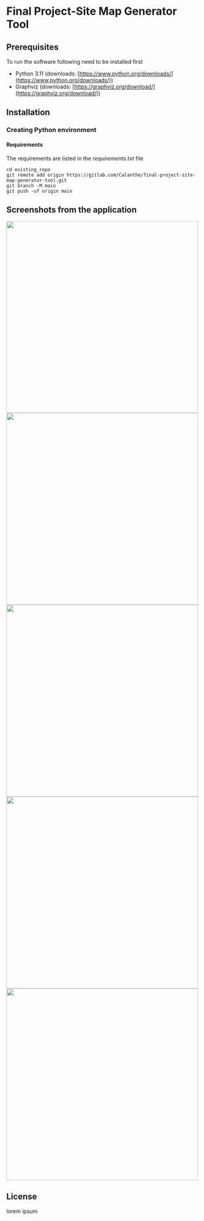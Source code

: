 # Final Project-Site Map Generator Tool



## Prerequisites
To run the software following need to be installed first
* Python 3.11 (downloads: [https://www.python.org/downloads/](https://www.python.org/downloads/))
* Graphviz (downloads: [https://graphviz.org/download/](https://graphviz.org/download/))


## Installation
### Creating Python environment
#### Requirements 
The requirements are listed in the *requirements.txt* file

```
cd existing_repo
git remote add origin https://gitlab.com/Calanthe/final-project-site-map-generator-tool.git
git branch -M main
git push -uf origin main
```

## Screenshots from the application

<img src="https://gitlab.com/Calanthe/final-project-site-map-generator-tool/blob/main/screenshots/form.PNG" width="500">
<img src="https://gitlab.com/Calanthe/final-project-site-map-generator-tool/blob/main/screenshots/initial-view-results.PNG" width="500">
<img src="https://gitlab.com/Calanthe/final-project-site-map-generator-tool/blob/main/screenshots/statistics.PNG" width="500">
<img src="https://gitlab.com/Calanthe/final-project-site-map-generator-tool/blob/main/screenshots/zoomable_pic.PNG" width="500">
<img src="https://gitlab.com/Calanthe/final-project-site-map-generator-tool/blob/main/screenshots/tree-structure.PNG" width="500">

## License
lorem ipsum
